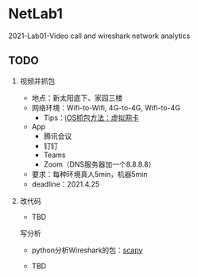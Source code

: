# NetLab1
2021-Lab01-Video call and wireshark network analytics
## TODO

1. 视频并抓包
   - 地点：新太阳底下、家园三楼
   - 网络环境：Wifi-to-Wifi, 4G-to-4G, Wifi-to-4G
     - Tips：[iOS抓包方法：虚拟网卡](https://www.jianshu.com/p/62853282d427)
   - App
     - 腾讯会议
     - 钉钉
     - Teams
     - Zoom（DNS服务器加一个8.8.8.8）
   - 要求：每种环境真人5min，机器5min
   - deadline：2021.4.25
2. 改代码
   
   - TBD
   
   写分析
   
   - python分析Wireshark的包：[scapy]( https://www.osgeo.cn/scapy/introduction.html)
   
   - TBD

